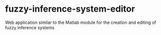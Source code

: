 # fuzzy-inference-system-editor
Web application similar to the Matlab module for the creation and editing of fuzzy inference systems
